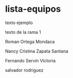# lista-equipos

texto ejemplo

texto de la rama 1

Roman Ortega Mondaca

Nancy Cristina Zapata Santana

Fernando Servín Victoria

salvador rodriguez